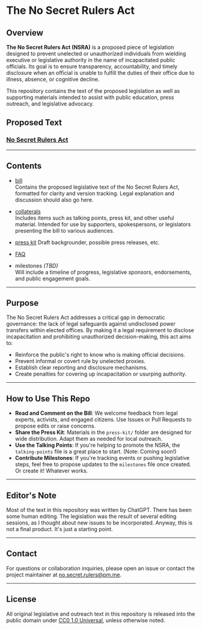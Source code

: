 # The No Secret Rulers Act

## Overview

**The No Secret Rulers Act (NSRA)** is a proposed piece of legislation designed to prevent unelected or unauthorized individuals from wielding executive or legislative authority in the name of incapacitated public officials. Its goal is to ensure transparency, accountability, and timely disclosure when an official is unable to fulfill the duties of their office due to illness, absence, or cognitive decline.

This repository contains the text of the proposed legislation as well as supporting materials intended to assist with public education, press outreach, and legislative advocacy.

## Proposed Text

### [No Secret Rulers Act](https://github.com/irving/no_secret_rulers_act/tree/main/bill/NSRA.md)

---

## Contents

- [bill](https://github.com/irving/no_secret_rulers_act/tree/main/bill)  
  Contains the proposed legislative text of the No Secret Rulers Act, formatted for clarity and version tracking. Legal explanation and discussion should also go here.

- [collaterals](https://github.com/irving/no_secret_rulers_act/tree/main/collaterals)  
  Includes items such as talking points, press kit, and other useful material. Intended for use by supporters, spokespersons, or legislators presenting the bill to various audiences.

- [press kit](https://github.com/irving/no_secret_rulers_act/tree/main/press_kit)
  Draft backgrounder, possible press releases, etc. 
  
- [FAQ](https://github.com/irving/no_secret_rulers_act/tree/main/FAQ.md)

- milestones *(TBD)*  
  Will include a timeline of progress, legislative sponsors, endorsements, and public engagement goals.

---

## Purpose

The No Secret Rulers Act addresses a critical gap in democratic governance: the lack of legal safeguards against undisclosed power transfers within elected offices. By making it a legal requirement to disclose incapacitation and prohibiting unauthorized decision-making, this act aims to:

- Reinforce the public's right to know who is making official decisions.
- Prevent informal or covert rule by unelected proxies.
- Establish clear reporting and disclosure mechanisms.
- Create penalties for covering up incapacitation or usurping authority.

---

## How to Use This Repo

- **Read and Comment on the Bill**: We welcome feedback from legal experts, activists, and engaged citizens. Use Issues or Pull Requests to propose edits or raise concerns.
- **Share the Press Kit**: Materials in the `press-kit/` folder are designed for wide distribution. Adapt them as needed for local outreach.
- **Use the Talking Points**: If you're helping to promote the NSRA, the `talking-points` file is a great place to start. (Note: Coming soon!)
- **Contribute Milestones**: If you're tracking events or pushing legislative steps, feel free to propose updates to the `milestones` file once created. Or create it! Whatever works.

---

## Editor's Note

Most of the text in this repository was written by ChatGPT. There has been some human editing. The legislation was the result of several editing sessions, as I thought about new issues to be incorporated. Anyway, this is not a final product. It's just a starting point.

---

## Contact

For questions or collaboration inquiries, please open an issue or contact the project maintainer at no.secret.rulers@pm.me.

---

## License

All original legislative and outreach text in this repository is released into the public domain under [CC0 1.0 Universal](https://creativecommons.org/publicdomain/zero/1.0/), unless otherwise noted.

